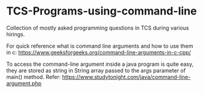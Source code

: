 # TCS-Programs-using-command-line
Collection of mostly asked programming questions in TCS during various hirings.

For quick reference what is command line arguments and how to use them in c:
https://www.geeksforgeeks.org/command-line-arguments-in-c-cpp/


To access the command-line argument inside a java program is quite easy, they are stored as string in String array passed to the args parameter of main() method.
Refer: https://www.studytonight.com/java/command-line-argument.php



